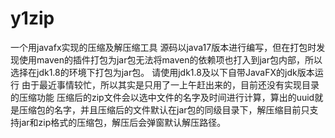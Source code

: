 # y1zip
一个用javafx实现的压缩及解压缩工具 源码以java17版本进行编写，但在打包时发现使用maven的插件打包为jar包无法将maven的依赖项也打入到jar包内部，所以选择在jdk1.8的环境下打包为jar包。
请使用jdk1.8及以下自带JavaFX的jdk版本运行
由于最近事情较忙，所以其实是只用了一上午赶出来的，目前还没有实现目录的压缩功能
压缩后的zip文件会以选中文件的名字及时间进行计算，算出的uuid就是压缩包的名字，并且压缩后的文件默认在jar包的同级目录下，解压缩目前只支持jar和zip格式的压缩包，解压后会弹窗默认解压路径。
